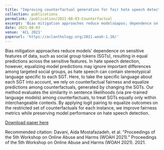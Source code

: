 ```yaml
---
title: "Improving counterfactual generation for fair hate speech detection"
collection: publications
permalink: /publication/2021-08-03-Counterfactual
excerpt: 'Bias mitigation approaches reduce models&apos; dependence on sensitive features of data, such as social group tokens (SGTs), resulting in equal predictions across the sensitive features. In hate speech detection, however, equalizing model predictions may ignore important differences among targeted social groups, as hate speech can contain stereotypical language specific to each SGT. Here, to take the specific language about each SGT into account, we rely on counterfactual fairness and equalize predictions among counterfactuals, generated by changing the SGTs. Our method evaluates the similarity in sentence likelihoods (via pre-trained language models) among counterfactuals, to treat SGTs equally only within interchangeable contexts. By applying logit pairing to equalize outcomes on the restricted set of counterfactuals for each instance, we improve fairness metrics while preserving model performance on hate speech detection.'
date: 2021-08-03
venue: 'ACL 2021'
paperurl: 'https://aclanthology.org/2021.woah-1.10/'
---
```

Bias mitigation approaches reduce models&apos; dependence on sensitive features of data, such as social group tokens (SGTs), resulting in equal predictions across the sensitive features. In hate speech detection, however, equalizing model predictions may ignore important differences among targeted social groups, as hate speech can contain stereotypical language specific to each SGT. Here, to take the specific language about each SGT into account, we rely on counterfactual fairness and equalize predictions among counterfactuals, generated by changing the SGTs. Our method evaluates the similarity in sentence likelihoods (via pre-trained language models) among counterfactuals, to treat SGTs equally only within interchangeable contexts. By applying logit pairing to equalize outcomes on the restricted set of counterfactuals for each instance, we improve fairness metrics while preserving model performance on hate speech detection.

[Download paper here](https://aclanthology.org/2021.woah-1.10/)

Recommended citation: Davani, Aida Mostafazadeh, et al. "Proceedings of the 5th Workshop on Online Abuse and Harms (WOAH 2021)." Proceedings of the 5th Workshop on Online Abuse and Harms (WOAH 2021). 2021.